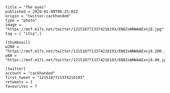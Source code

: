 ```
title = "The eyes"
published = 2020-01-09T08:25:02Z
origin = "twitter-cackhanded"
type = "photo"
image = "https://mnf.m17s.net/twitter/1215187713374216193/EN02xWNWAAExnj8.jpg"
tag = [ "itsy",]

[thumbnail]
w200 = "https://mnf.m17s.net/twitter/1215187713374216193/EN02xWNWAAExnj8.200.jpg"
w80 = "https://mnf.m17s.net/twitter/1215187713374216193/EN02xWNWAAExnj8.80.jpg"

[twitter]
account = "cackhanded"
first_tweet = "1215187713374216193"
retweets = 1
favourites = 7
```

<p class='image'><img src='https://mnf.m17s.net/twitter/1215187713374216193/EN02xWNWAAExnj8.jpg' alt=''></p>

